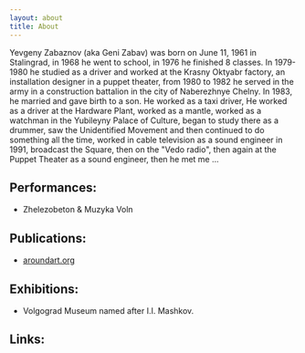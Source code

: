 ```yaml
---
layout: about
title: About
---
```


Yevgeny Zabaznov (aka Geni Zabav) was born on June 11, 1961 in Stalingrad, in 1968 he went to school, in 1976 he finished 8 classes. In 1979-1980 he studied as a driver and worked at the Krasny Oktyabr factory, an installation designer in a puppet theater, from 1980 to 1982 he served in the army in a construction battalion in the city of Naberezhnye Chelny. In 1983, he married and gave birth to a son. He worked as a taxi driver, He worked as a driver at the Hardware Plant, worked as a mantle, worked as a watchman in the Yubileyny Palace of Culture, began to study there as a drummer, saw the Unidentified Movement and then continued to do something all the time, worked in cable television as a sound engineer in 1991, broadcast the Square, then on the "Vedo radio", then again at the Puppet Theater as a sound engineer, then he met me ...

## Performances:
- Zhelezobeton & Muzyka Voln


## Publications:
- [aroundart.org](http://aroundart.org/2017/06/21/volgograd-chast-iii/?fbclid=IwAR2wYrM_loRtAKhNRP_g5f8npZ4VkQV9B57t4Fylvt92Gkfua9QA7Qh0XQs)


## Exhibitions:
- Volgograd Museum named after I.I. Mashkov.


## Links: